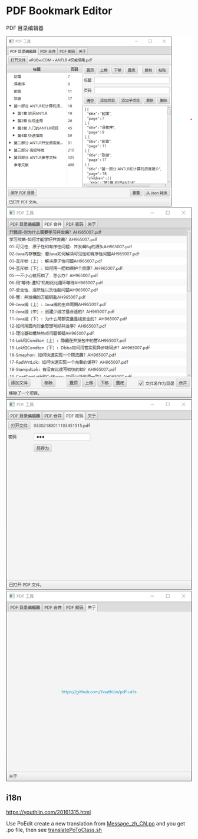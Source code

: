 # PDF Bookmark Editor
PDF 目录编辑器

![bookmark editor](screenshots/img1.png)  
![merger](screenshots/img2.png)  
![password](screenshots/img3.png)  
![about](screenshots/img4.png)  

## i18n
https://youthlin.com/20161315.html  

Use PoEdit create a new translation from
[Message_zh_CN.po](src/main/resources/Message_zh_CN.po)
and you get .po file, then see [translatePoToClass.sh](/src/main/resources/translatePoToClass.sh)
